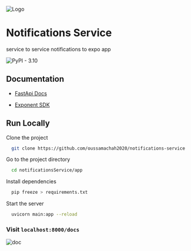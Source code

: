 
![Logo](https://w7.pngwing.com/pngs/487/216/png-transparent-iphone-7-push-technology-apple-push-notification-service-computer-icons-instant-hat-logo-internet-thumbnail.png)


# Notifications Service



service to service notifications to expo app



![PyPI - 3.10](https://img.shields.io/pypi/pyversions/fastapi)




## Documentation
- [FastApi Docs](https://fastapi.tiangolo.com/)

- [Exponent SDK](https://github.com/expo-community/expo-server-sdk-python)


## Run Locally

Clone the project

```bash
  git clone https://github.com/oussamachah2020/notifications-service
```

Go to the project directory

```bash
  cd notificationsService/app
```

Install dependencies

```bash
  pip freeze > requirements.txt
```

Start the server

```bash
  uvicorn main:app --reload
```
### Visit `localhost:8000/docs`





![doc](https://github.com/oussamachah2020/notifications-service/assets/72669865/a4a49b30-e92a-42d9-8a5f-13841579d8d7)

